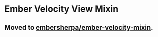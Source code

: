 # Ember Velocity View Mixin


## Moved to [embersherpa/ember-velocity-mixin](https://github.com/embersherpa/ember-velocity-mixin).
